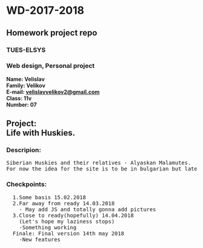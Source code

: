 # WD-2017-2018
<h2> Homework project repo </h1>

<h3> TUES-ELSYS </h2>
<h3> Web design, Personal project</h3>

**Name: Velislav </br>
Family: Velikov </br>
E-mail: velislavvelikov2@gmail.com </br>
Class: 11v </br>
Number: 07 </br>**

<h2>Project: </br>
Life with Huskies. </h2>

<h3>Descripion:</h3> <pre>
Siberian Huskies and their relatives - Alyaskan Malamutes.
For now the idea for the site is to be in bulgarian but later I may add English version.</pre>


<h3> Checkpoints: </h3> <pre>
  1.Some basis 15.02.2018
  2.Far away from ready 14.03.2018
	- May add JS and totally gonna add pictures
  3.Close to ready(hopefully) 14.04.2018 
	(Let's hope my laziness stops) 
	-Something working
  Finale: Final version 14th may 2018
	-New features 
</pre>

